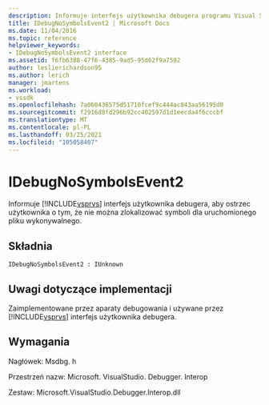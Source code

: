 ```yaml
---
description: Informuje interfejs użytkownika debugera programu Visual Studio, aby ostrzec użytkownika, że nie można zlokalizować symboli dla uruchomionego pliku wykonywalnego.
title: IDebugNoSymbolsEvent2 | Microsoft Docs
ms.date: 11/04/2016
ms.topic: reference
helpviewer_keywords:
- IDebugNoSymbolsEvent2 interface
ms.assetid: f6fb6388-47f6-4385-9ad5-95d62f9a7592
author: leslierichardson95
ms.author: lerich
manager: jmartens
ms.workload:
- vssdk
ms.openlocfilehash: 7a060436575d51710fcef9c444ac843aa56195d0
ms.sourcegitcommit: f2916d8fd296b92cc402597d1d1eecda4f6cccbf
ms.translationtype: MT
ms.contentlocale: pl-PL
ms.lasthandoff: 03/25/2021
ms.locfileid: "105058407"
---
```

# <a name="idebugnosymbolsevent2"></a>IDebugNoSymbolsEvent2
Informuje [!INCLUDE[vsprvs](../../../code-quality/includes/vsprvs_md.md)] interfejs użytkownika debugera, aby ostrzec użytkownika o tym, że nie można zlokalizować symboli dla uruchomionego pliku wykonywalnego.

## <a name="syntax"></a>Składnia

```
IDebugNoSymbolsEvent2 : IUnknown
```

## <a name="notes-for-implementers"></a>Uwagi dotyczące implementacji
 Zaimplementowane przez aparaty debugowania i używane przez [!INCLUDE[vsprvs](../../../code-quality/includes/vsprvs_md.md)] interfejs użytkownika debugera.

## <a name="requirements"></a>Wymagania
 Nagłówek: Msdbg. h

 Przestrzeń nazw: Microsoft. VisualStudio. Debugger. Interop

 Zestaw: Microsoft.VisualStudio.Debugger.Interop.dll
